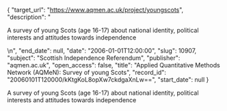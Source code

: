{
  "target_url": "https://www.aqmen.ac.uk/project/youngscots", 
  "description": "<p>A survey of young Scots (age 16-17) about national identity, political interests and attitudes towards independence</p>\n", 
  "end_date": null, 
  "date": "2006-01-01T12:00:00", 
  "slug": 10907, 
  "subject": "Scottish Independence Referendum", 
  "publisher": "aqmen.ac.uk", 
  "open_access": false, 
  "title": "Applied Quantitative Methods Network (AQMeN): Survey of young Scots", 
  "record_id": "20060101T120000/kKtgKoL8opXw7ckdgaXnLw==", 
  "start_date": null
}

<p>A survey of young Scots (age 16-17) about national identity, political interests and attitudes towards independence</p>

